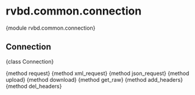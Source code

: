 rvbd.common.connection
====

{module rvbd.common.connection}

Connection
----

{class Connection}

{method request}
{method xml_request}
{method json_request}
{method upload}
{method download}
{method get_raw}
{method add_headers}
{method del_headers}
